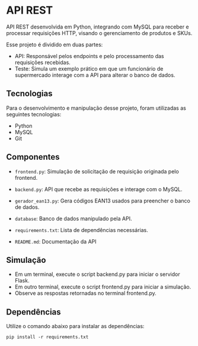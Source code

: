 # API REST
API REST desenvolvida em Python, integrando com MySQL para receber e processar requisições HTTP, visando o gerenciamento de produtos e SKUs.

Esse projeto é dividido em duas partes:
- API: Responsável pelos endpoints e pelo processamento das requisições recebidas. 
- Teste: Simula um exemplo prático em que um funcionário de supermercado interage com a API para alterar o banco de dados.

## Tecnologias
Para o desenvolvimento e manipulação desse projeto, foram utilizadas as seguintes tecnologias:
- Python
- MySQL
- Git

## Componentes
- `frontend.py`: Simulação de solicitação de requisição originada pelo frontend.
  
- `backend.py`: API que recebe as requisições e interage com o MySQL.
- `gerador_ean13.py`: Gera códigos EAN13 usados para preencher o banco de dados.
- `database`: Banco de dados manipulado pela API.
- `requirements.txt`: Lista de dependências necessárias.
- `README.md`: Documentação da API

## Simulação
- Em um terminal, execute o script backend.py para iniciar o servidor Flask.
- Em outro terminal, execute o script frontend.py para iniciar a simulação.
- Observe as respostas retornadas no terminal frontend.py.

## Dependências
 Utilize o comando abaixo para instalar as dependências:

`pip install -r requirements.txt`
